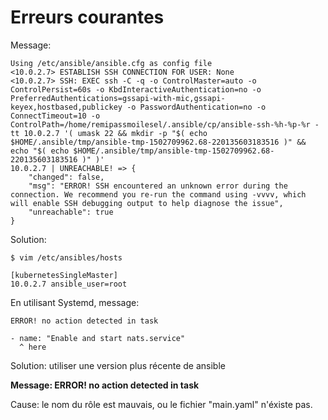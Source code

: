 # Erreurs courantes

Message:

    Using /etc/ansible/ansible.cfg as config file
    <10.0.2.7> ESTABLISH SSH CONNECTION FOR USER: None
    <10.0.2.7> SSH: EXEC ssh -C -q -o ControlMaster=auto -o ControlPersist=60s -o KbdInteractiveAuthentication=no -o PreferredAuthentications=gssapi-with-mic,gssapi-keyex,hostbased,publickey -o PasswordAuthentication=no -o ConnectTimeout=10 -o ControlPath=/home/remipassmoilesel/.ansible/cp/ansible-ssh-%h-%p-%r -tt 10.0.2.7 '( umask 22 && mkdir -p "$( echo $HOME/.ansible/tmp/ansible-tmp-1502709962.68-220135603183516 )" && echo "$( echo $HOME/.ansible/tmp/ansible-tmp-1502709962.68-220135603183516 )" )'
    10.0.2.7 | UNREACHABLE! => {
        "changed": false, 
        "msg": "ERROR! SSH encountered an unknown error during the connection. We recommend you re-run the command using -vvvv, which will enable SSH debugging output to help diagnose the issue", 
        "unreachable": true
    }

Solution:

    $ vim /etc/ansibles/hosts
    
    [kubernetesSingleMaster]
    10.0.2.7 ansible_user=root

En utilisant Systemd, message:

    ERROR! no action detected in task
    
    - name: "Enable and start nats.service"
      ^ here

Solution: utiliser une version plus récente de ansible


**Message: ERROR! no action detected in task**

Cause: le nom du rôle est mauvais, ou le fichier "main.yaml" n'éxiste pas.         